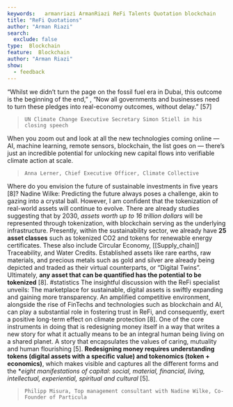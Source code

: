 ```yaml
---
keywords:   armanriazi ArmanRiazi ReFi Talents Quotation blockchain
title: "ReFi Quotations"
author: "Arman Riazi"
search:
  exclude: false
type:  Blockchain
feature:  Blockchain
author: "Arman Riazi"
show:
  - feedback
---
```


“Whilst we didn’t turn the page on the fossil fuel era in Dubai, this outcome is the beginning of the end,” , “Now all governments and businesses need to turn these pledges into real-economy outcomes, without delay.” [57]

> `UN Climate Change Executive Secretary Simon Stiell in his closing speech`

When you zoom out and look at all the new technologies coming online — AI, machine learning, remote sensors, blockchain, the list goes on — there’s just an incredible potential for unlocking new capital flows into verifiable climate action at scale.

> `Anna Lerner, Chief Executive Officer, Climate Collective`


Where do you envision the future of sustainable investments in five years [8]? 
Nadine Wilke: Predicting the future always poses a challenge, akin to gazing into a crystal ball. However, I am confident that the tokenization of real-world assets will continue to evolve. There are already studies suggesting that by 2030, *assets worth up to 16 trillion dollars* will be represented through tokenization, with blockchain serving as the underlying infrastructure. Presently, within the sustainability sector, we already have **25 asset classes** such as tokenized CO2 and tokens for renewable energy certificates. These also include Circular Economy, [[Supply_chain]] Traceability, and Water Credits. Established assets like rare earths, raw materials, and precious metals such as gold and silver are already being depicted and traded as their virtual counterparts, or “Digital Twins”. Ultimately, **any asset that can be quantified has the potential to be tokenized** [8]. #statistics
The insightful discussion with the ReFi specialist unveils: The marketplace for sustainable, digital assets is swiftly expanding and gaining more transparency. An amplified competitive environment, alongside the rise of FinTechs and technologies such as blockchain and AI, can play a substantial role in fostering trust in ReFi, and consequently, exert a positive long-term effect on climate protection [8].
One of the core instruments in doing that is redesigning money itself in a way that writes a new story for what it actually means to be an integral human being living on a shared planet. A story that encapsulates the values of caring, mutuality and human flourishing [5].
**Redesigning money requires understanding tokens (digital assets with a specific value) and tokenomics (token + economics)**, which makes visible and captures all the different forms and the **eight manifestations of capital*: 
*social, material, financial, living, intellectual, experiential, spiritual and cultural* [5].
> `Philipp Misura, Top management consultant with Nadine Wilke, Co-Founder of Particula`